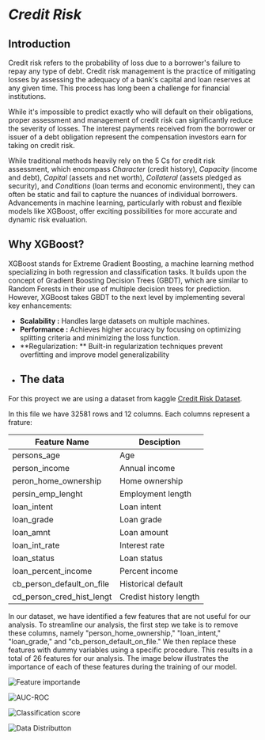 # *Credit Risk*

## Introduction
Credit risk refers to the probability of loss due to a borrower's failure to repay any type of debt. Credit risk management is the practice of mitigating losses by assessing the adequacy of a bank's capital and loan reserves at any given time. This process has long been a challenge for financial institutions.

While it's impossible to predict exactly who will default on their obligations, proper assessment and management of credit risk can significantly reduce the severity of losses. The interest payments received from the borrower or issuer of a debt obligation represent the compensation investors earn for taking on credit risk.

While traditional methods heavily rely on the 5 Cs for credit risk assessment, which encompass *Character* (credit history), *Capacity* (income and debt), *Capital* (assets and net worth), *Collateral* (assets pledged as security), and *Conditions* (loan terms and economic environment), they can often be static and fail to capture the nuances of individual borrowers. Advancements in machine learning, particularly with robust and flexible models like XGBoost, offer exciting possibilities for more accurate and dynamic risk evaluation.

## Why XGBoost?

XGBoost stands for Extreme Gradient Boosting, a machine learning method specializing in both regression and classification tasks. It builds upon the concept of Gradient Boosting Decision Trees (GBDT), which are similar to Random Forests in their use of multiple decision trees for prediction. However, XGBoost takes GBDT to the next level by implementing several key enhancements:

* **Scalability :** Handles large datasets on multiple machines.
* **Performance :** Achieves higher accuracy by focusing on optimizing splitting criteria and minimizing the loss function.
* **Regularization: ** Built-in regularization techniques prevent overfitting and improve model generalizability
* ## The data
For this proyect we are using a dataset from kaggle [Credit Risk Dataset](https://www.kaggle.com/datasets/laotse/credit-risk-dataset).

In this file we have 32581 rows and 12 columns. Each columns represent a frature:

| Feature Name              | Desciption             |
| ------------------------- | ---------------------- |
| persons_age               | Age                    |
| person_income             | Annual income          |
| peron_home_ownership      | Home ownership         |
| persin_emp_lenght         | Employment length      |
| loan_intent               | Loan intent            |
| loan_grade                | Loan grade             |
| loan_amnt                 | Loan amount            |
| loan_int_rate             | Interest rate          |
| loan_status               | Loan status            |
| loan_percent_income       | Percent income         | 
| cb_person_default_on_file | Historical default     |
| cd_person_cred_hist_lengt | Credist history length |


In our dataset, we have identified a few features that are not useful for our analysis. To streamline our analysis, the first step we take is to remove these columns, namely "person_home_ownership," "loan_intent," "loan_grade," and "cb_person_default_on_file." We then replace these features with dummy variables using a specific procedure. This results in a total of 26 features for our analysis. The image below illustrates the importance of each of these features during the training of our model.

![Feature importande](https://github.com/Maucalderondelab/Credit-Risk-Assestment/blob/master/Feature%20Importance.png)

![AUC-ROC](https://github.com/Maucalderondelab/Credit-Risk-Assestment/blob/master/Roc%20curve.png)

![Classification score](https://github.com/Maucalderondelab/Credit-Risk-Assestment/blob/master/Train%20and%20Validation%20Log%20Loss.png)

![Data Distributton](https://github.com/Maucalderondelab/Credit-Risk-Assestment/blob/master/data-distribution.png)


